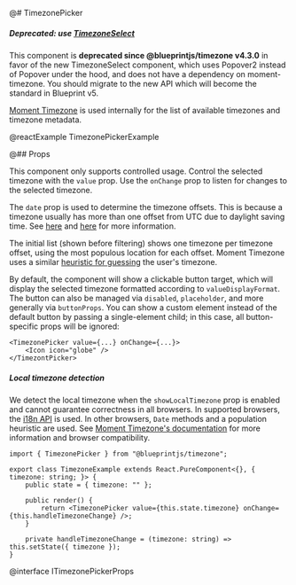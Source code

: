 @# TimezonePicker

<div class="@ns-callout @ns-intent-danger @ns-icon-error">
    <h5 class="@ns-heading">

Deprecated: use [TimezoneSelect](#datetime2/timezone-select)

</h5>

This component is **deprecated since @blueprintjs/timezone v4.3.0** in favor of the new
TimezoneSelect component, which uses Popover2 instead of Popover under the hood, and
does not have a dependency on moment-timezone. You should migrate to the new API which
will become the standard in Blueprint v5.

</div>

[Moment Timezone](http://momentjs.com/timezone/) is used internally for the list of available timezones and
timezone metadata.

@reactExample TimezonePickerExample

@## Props

This component only supports controlled usage.
Control the selected timezone with the `value` prop.
Use the `onChange` prop to listen for changes to the selected timezone.

The `date` prop is used to determine the timezone offsets.
This is because a timezone usually has more than one offset from UTC due to daylight saving time.
See [here](https://momentjs.com/guides/#/lib-concepts/timezone-offset/)
and [here](http://momentjs.com/timezone/docs/#/using-timezones/parsing-ambiguous-inputs/)
for more information.

The initial list (shown before filtering) shows one timezone per timezone offset,
using the most populous location for each offset.
Moment Timezone uses a similar [heuristic for guessing](http://momentjs.com/timezone/docs/#/using-timezones/guessing-user-timezone/)
the user's timezone.

By default, the component will show a clickable button target,
which will display the selected timezone formatted according to `valueDisplayFormat`.
The button can also be managed via `disabled`, `placeholder`, and more generally via `buttonProps`.
You can show a custom element instead of the default button by passing a single-element child; in this case,
all button-specific props will be ignored:

```tsx
<TimezonePicker value={...} onChange={...}>
    <Icon icon="globe" />
</TimezontPicker>
```

<div class="@ns-callout @ns-intent-warning @ns-icon-warning-sign">
    <h5 class="@ns-heading">Local timezone detection</h5>

We detect the local timezone when the `showLocalTimezone` prop is enabled and cannot guarantee correctness in all browsers.
In supported browsers, the [i18n API](https://developer.mozilla.org/en-US/docs/Web/JavaScript/Reference/Global_Objects/DateTimeFormat/resolvedOptions) is used.
In other browsers, `Date` methods and a population heuristic are used.
See [Moment Timezone's documentation](https://momentjs.com/timezone/docs/#/using-timezones/guessing-user-timezone/)
for more information and browser compatibility.
</div>

```tsx
import { TimezonePicker } from "@blueprintjs/timezone";

export class TimezoneExample extends React.PureComponent<{}, { timezone: string; }> {
    public state = { timezone: "" };

    public render() {
        return <TimezonePicker value={this.state.timezone} onChange={this.handleTimezoneChange} />;
    }

    private handleTimezoneChange = (timezone: string) => this.setState({ timezone });
}
```

@interface ITimezonePickerProps
